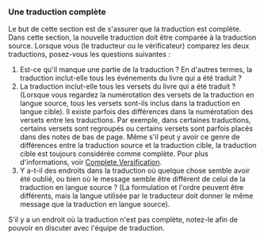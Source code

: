 ### Une traduction complète

Le but de cette section est de s'assurer que la traduction est complète. Dans cette section, la nouvelle traduction doit être comparée à la traduction source. Lorsque vous (le traducteur ou le vérificateur) comparez les deux traductions, posez-vous les questions suivantes :

1. Est-ce qu'il manque une partie de la traduction ? En d'autres termes, la traduction inclut-elle tous les événements du livre qui a été traduit ?
1. La traduction inclut-elle tous les versets du livre qui a été traduit ? (Lorsque vous regardez la numérotation des versets de la traduction en langue source, tous les versets sont-ils inclus dans la traduction en langue cible). Il existe parfois des différences dans la numérotation des versets entre les traductions. Par exemple, dans certaines traductions, certains versets sont regroupés ou certains versets sont parfois placés dans des notes de bas de page. Même s'il peut y avoir ce genre de différences entre la traduction source et la traduction cible, la traduction cible est toujours considérée comme complète. Pour plus d'informations, voir [Complete Versification](../verses/01.md).
1. Y a-t-il des endroits dans la traduction où quelque chose semble avoir été oublié, ou bien où le message semble être différent de celui de la traduction en langue source ? (La formulation et l'ordre peuvent être différents, mais la langue utilisée par le traducteur doit donner le même message que la traduction en langue source).

S'il y a un endroit où la traduction n'est pas complète, notez-le afin de pouvoir en discuter avec l'équipe de traduction.
